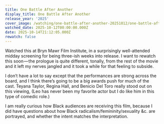 ```yaml
---
title: One Battle After Another
display_title: One Battle After Another
release_year: '2025'
cover_image: /watching/one-battle-after-another-20251012/one-battle-after-another.jpg
watched_date: 2025-10-12T00:00:00.000Z
date: 2025-10-14T21:12:05.000Z
rewatch: false
---
```

Watched this at Bryn Mawr Film Institute, in a surprisingly well-attended midday screening for being three-ish weeks into release. I want to rewatch this soon — the prologue is quite different, tonally, from the rest of the movie and it left my nerves jangled and it took a while for that feeling to subside.

I don’t have a lot to say except that the performances are strong across the board, and I think there’s going to be a big awards push for much of the cast. Teyana Taylor, Regina Hall, and Benicio Del Toro really stood out on this viewing, (Leo has never been my favorite actor but I do like him in this type of comedic role.)

I am really curious how Black audiences are receiving this film, because I did have questions about how Black radicalism/femininity/sexuality &c. are portrayed, and whether the intent matches the interpretation.
